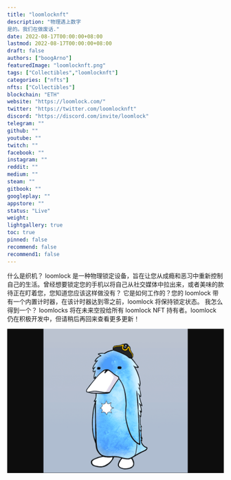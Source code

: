 ```yaml
---
title: "loomlocknft"
description: "物理遇上数字
是的。我们在做废话."
date: 2022-08-17T00:00:00+08:00
lastmod: 2022-08-17T00:00:00+08:00
draft: false
authors: ["boogArno"]
featuredImage: "loomlocknft.png"
tags: ["Collectibles","loomlocknft"]
categories: ["nfts"]
nfts: ["Collectibles"]
blockchain: "ETH"
website: "https://loomlock.com/"
twitter: "https://twitter.com/loomlocknft"
discord: "https://discord.com/invite/loomlock"
telegram: ""
github: ""
youtube: ""
twitch: ""
facebook: ""
instagram: ""
reddit: ""
medium: ""
steam: ""
gitbook: ""
googleplay: ""
appstore: ""
status: "Live"
weight: 
lightgallery: true
toc: true
pinned: false
recommend: false
recommend1: false
---
```

什么是织机？ loomlock 是一种物理锁定设备，旨在让您从成瘾和恶习中重新控制自己的生活。曾经想要锁定您的手机以将自己从社交媒体中拉出来，或者美味的款待正在盯着您，您知道您应该这样做没有？
它是如何工作的？您的 loomlock 带有一个内置计时器，在该计时器达到零之前，loomlock 将保持锁定状态。
我怎么得到一个？ loomlocks 将在未来空投给所有 loomlock NFT 持有者。loomlock 仍在积极开发中，但请稍后再回来查看更多更新！

![loomlocknft-dapp-collectibles-ethereum-image1_b418d28a50b003c633de01a8d10f5412](loomlocknft-dapp-collectibles-ethereum-image1_b418d28a50b003c633de01a8d10f5412.png)